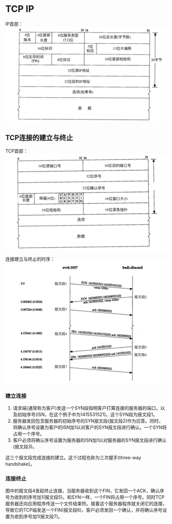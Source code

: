 # TCP IP
IP首部：
![](tcp-ip/ip_header.png)
## TCP连接的建立与终止
TCP首部：
![](tcp-ip/tcp_header.png)

连接建立与终止的时序：
![](tcp-ip/connection_create_finish_sequence.png)

### 建立连接

1. 请求端(通常称为客户)发送一个SYN段指明客户打算连接的服务器的端口，以及初始序号(ISN，在这个例子中为1415531521)。这个SYN段为报文段1。
2. 服务器发回包含服务器的初始序号的SYN报文段(报文段2)作为应答。同时，将确认序号设置为客户的ISN加1以对客户的SYN报文段进行确认。一个SYN将占用一个序号。
3. 客户必须将确认序号设置为服务器的ISN加1以对服务器的SYN报文段进行确认(报文段3)。

这三个报文段完成连接的建立。这个过程也称为三次握手(three-way handshake)。

### 连接终止

图中的报文段4发起终止连接，当服务器收到这个FIN，它发回一个ACK，确认序号为收到的序号加1(报文段5)。和SYN一样，一个FIN将占用一个序号。同时TCP服务器还向应用程序传送一个文件结束符。接着这个服务器程序就关闭它的连接，导致它的TCP端发送一个FIN(报文段6)，客户必须发回一个确认，并将确认序号设置为收到序号加1(报文段7)。